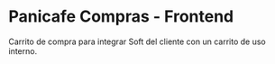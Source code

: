 # Panicafe Compras - Frontend

Carrito de compra para integrar Soft del cliente con un carrito de uso interno.